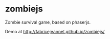 zombiejs
========

Zombie survival game, based on phaserjs.

Demo at http://fabricejeannet.github.io/zombiejs/
